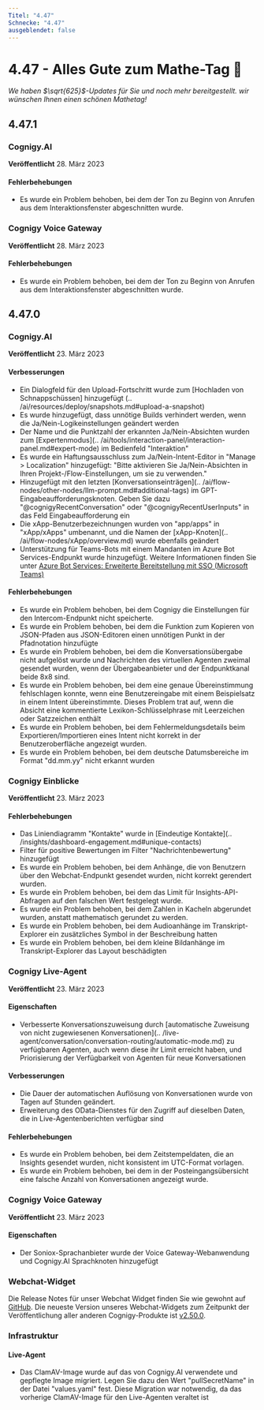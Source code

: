 ```yaml
---
Titel: "4.47"
Schnecke: "4.47"
ausgeblendet: false
---
```


# 4.47 - Alles Gute zum Mathe-Tag 🧮

_We haben $\sqrt{625}$-Updates für Sie und noch mehr bereitgestellt. wir wünschen Ihnen einen schönen Mathetag!_

## 4.47.1

### Cognigy.AI

**Veröffentlicht** 28. März 2023

#### Fehlerbehebungen

- Es wurde ein Problem behoben, bei dem der Ton zu Beginn von Anrufen aus dem Interaktionsfenster abgeschnitten wurde.

### Cognigy Voice Gateway
**Veröffentlicht** 28. März 2023

#### Fehlerbehebungen

- Es wurde ein Problem behoben, bei dem der Ton zu Beginn von Anrufen aus dem Interaktionsfenster abgeschnitten wurde.

## 4.47.0

### Cognigy.AI

**Veröffentlicht** 23. März 2023

#### Verbesserungen

- Ein Dialogfeld für den Upload-Fortschritt wurde zum [Hochladen von Schnappschüssen] hinzugefügt (.. /ai/resources/deploy/snapshots.md#upload-a-snapshot)
- Es wurde hinzugefügt, dass unnötige Builds verhindert werden, wenn die Ja/Nein-Logikeinstellungen geändert werden
- Der Name und die Punktzahl der erkannten Ja/Nein-Absichten wurden zum [Expertenmodus](.. /ai/tools/interaction-panel/interaction-panel.md#expert-mode) im Bedienfeld "Interaktion"
- Es wurde ein Haftungsausschluss zum Ja/Nein-Intent-Editor in "Manage > Localization" hinzugefügt: "Bitte aktivieren Sie Ja/Nein-Absichten in Ihren Projekt-/Flow-Einstellungen, um sie zu verwenden."
- Hinzugefügt mit den letzten [Konversationseinträgen](.. /ai/flow-nodes/other-nodes/llm-prompt.md#additional-tags) im GPT-Eingabeaufforderungsknoten. Geben Sie dazu "@cognigyRecentConversation" oder "@cognigyRecentUserInputs" in das Feld Eingabeaufforderung ein
- Die xApp-Benutzerbezeichnungen wurden von "app/apps" in "xApp/xApps" umbenannt, und die Namen der [xApp-Knoten](.. /ai/flow-nodes/xApp/overview.md) wurde ebenfalls geändert
- Unterstützung für Teams-Bots mit einem Mandanten im Azure Bot Services-Endpunkt wurde hinzugefügt. Weitere Informationen finden Sie unter [Azure Bot Services: Erweiterte Bereitstellung mit SSO (Microsoft Teams)](https://support.cognigy.com/hc/en-us/articles/6417377133596)

#### Fehlerbehebungen

- Es wurde ein Problem behoben, bei dem Cognigy die Einstellungen für den Intercom-Endpunkt nicht speicherte.
- Es wurde ein Problem behoben, bei dem die Funktion zum Kopieren von JSON-Pfaden aus JSON-Editoren einen unnötigen Punkt in der Pfadnotation hinzufügte
- Es wurde ein Problem behoben, bei dem die Konversationsübergabe nicht aufgelöst wurde und Nachrichten des virtuellen Agenten zweimal gesendet wurden, wenn der Übergabeanbieter und der Endpunktkanal beide 8x8 sind.
- Es wurde ein Problem behoben, bei dem eine genaue Übereinstimmung fehlschlagen konnte, wenn eine Benutzereingabe mit einem Beispielsatz in einem Intent übereinstimmte. Dieses Problem trat auf, wenn die Absicht eine kommentierte Lexikon-Schlüsselphrase mit Leerzeichen oder Satzzeichen enthält
- Es wurde ein Problem behoben, bei dem Fehlermeldungsdetails beim Exportieren/Importieren eines Intent nicht korrekt in der Benutzeroberfläche angezeigt wurden. 
- Es wurde ein Problem behoben, bei dem deutsche Datumsbereiche im Format "dd.mm.yy" nicht erkannt wurden

### Cognigy Einblicke

**Veröffentlicht** 23. März 2023

#### Fehlerbehebungen

- Das Liniendiagramm "Kontakte" wurde in [Eindeutige Kontakte](.. /insights/dashboard-engagement.md#unique-contacts)
- Filter für positive Bewertungen im Filter "Nachrichtenbewertung" hinzugefügt
- Es wurde ein Problem behoben, bei dem Anhänge, die von Benutzern über den Webchat-Endpunkt gesendet wurden, nicht korrekt gerendert wurden.
- Es wurde ein Problem behoben, bei dem das Limit für Insights-API-Abfragen auf den falschen Wert festgelegt wurde.
- Es wurde ein Problem behoben, bei dem Zahlen in Kacheln abgerundet wurden, anstatt mathematisch gerundet zu werden.
- Es wurde ein Problem behoben, bei dem Audioanhänge im Transkript-Explorer ein zusätzliches Symbol in der Beschreibung hatten
- Es wurde ein Problem behoben, bei dem kleine Bildanhänge im Transkript-Explorer das Layout beschädigten

### Cognigy Live-Agent

**Veröffentlicht** 23. März 2023

#### Eigenschaften

- Verbesserte Konversationszuweisung durch [automatische Zuweisung von nicht zugewiesenen Konversationen](.. /live-agent/conversation/conversation-routing/automatic-mode.md) zu verfügbaren Agenten, auch wenn diese ihr Limit erreicht haben, und Priorisierung der Verfügbarkeit von Agenten für neue Konversationen

#### Verbesserungen

- Die Dauer der automatischen Auflösung von Konversationen wurde von Tagen auf Stunden geändert.
- Erweiterung des OData-Dienstes für den Zugriff auf dieselben Daten, die in Live-Agentenberichten verfügbar sind

#### Fehlerbehebungen

- Es wurde ein Problem behoben, bei dem Zeitstempeldaten, die an Insights gesendet wurden, nicht konsistent im UTC-Format vorlagen.
- Es wurde ein Problem behoben, bei dem in der Posteingangsübersicht eine falsche Anzahl von Konversationen angezeigt wurde.

### Cognigy Voice Gateway

**Veröffentlicht** 23. März 2023

#### Eigenschaften

- Der Soniox-Sprachanbieter wurde der Voice Gateway-Webanwendung und Cognigy.AI Sprachknoten hinzugefügt

### Webchat-Widget

Die Release Notes für unser Webchat Widget finden Sie wie gewohnt auf [GitHub](https://github.com/Cognigy/WebchatWidget/releases). Die neueste Version unseres Webchat-Widgets zum Zeitpunkt der Veröffentlichung aller anderen Cognigy-Produkte ist [v2.50.0](https://github.com/Cognigy/WebchatWidget/releases/tag/v2.50.0).

### Infrastruktur

#### Live-Agent

- Das ClamAV-Image wurde auf das von Cognigy.AI verwendete und gepflegte Image migriert. Legen Sie dazu den Wert "pullSecretName" in der Datei "values.yaml" fest. Diese Migration war notwendig, da das vorherige ClamAV-Image für den Live-Agenten veraltet ist